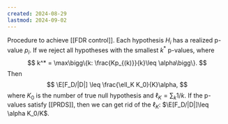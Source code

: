 ```yaml
---
created: 2024-08-29
lastmod: 2024-09-02
---
```


Procedure to achieve [[FDR control]]. Each hypothesis $H_i$ has a realized p-value $p_i$. If we reject all hypotheses with the smallest $k^*$ p-values, where 
$$
k^* = \max\bigg\{k: \frac{Kp_{(k)}}{k}\leq \alpha\bigg\}.
$$
Then
$$
\E[F_D/|D|] \leq \frac{\ell_K K_0}{K}\alpha,
$$
where $K_0$ is the number of true null hypothesis and $\ell_K = \sum_k 1/k$. If the p-values satisfy [[PRDS]], then we can get rid of the $\ell_K$: $\E[F_D/|D|]\leq \alpha K_0/K$. 


